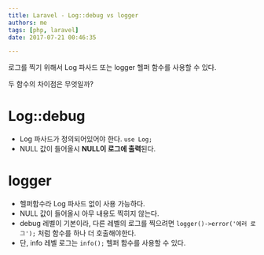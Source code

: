 ```yaml
---
title: Laravel - Log::debug vs logger
authors: me
tags: [php, laravel]
date: 2017-07-21 00:46:35

---
```


로그를 찍기 위해서 Log 파사드 또는 logger 헬퍼 함수를 사용할 수 있다.

두 함수의 차이점은 무엇일까?

# Log::debug

- Log 파사드가 정의되어있어야 한다. `use Log;`
- NULL 값이 들어올시 **NULL이 로그에 출력**된다.

# logger

- 헬퍼함수라 Log 파사드 없이 사용 가능하다.
- NULL 값이 들어올시 아무 내용도 찍히지 않는다.
- debug 레벨이 기본이라, 다른 레벨의 로그를 찍으려면 `logger()->error('에러 로그');` 처럼 함수를 하나 더 호출해야한다.
- 단, info 레벨 로그는 `info();` 헬퍼 함수를 사용할 수 있다.

